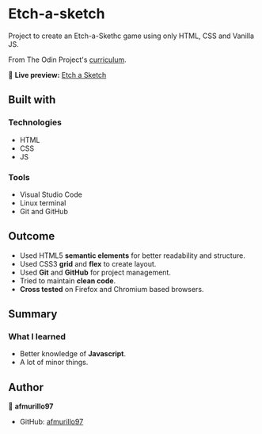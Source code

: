 # Etch-a-sketch

Project to create an Etch-a-Skethc game using only HTML, CSS and Vanilla JS.

From The Odin Project's [curriculum](https://www.theodinproject.com/paths/foundations/courses/foundations/lessons/etch-a-sketch-project).

🔗 **Live preview:** [Etch a Sketch](https://afmurillo97.github.io/etch-a-sketch/)

## Built with

### Technologies

* HTML
* CSS
* JS

### Tools

* Visual Studio Code
* Linux terminal
* Git and GitHub



## Outcome

* Used HTML5 **semantic elements** for better readability and structure.
* Used CSS3 **grid** and **flex** to create layout.
* Used **Git** and **GitHub** for project management.
* Tried to maintain **clean code**.
* **Cross tested** on Firefox and Chromium based browsers.

## Summary

### What I learned

* Better knowledge of **Javascript**.
* A lot of minor things.

## Author

👤 **afmurillo97**
* GitHub: [afmurillo97](https://github.com/afmurillo97)